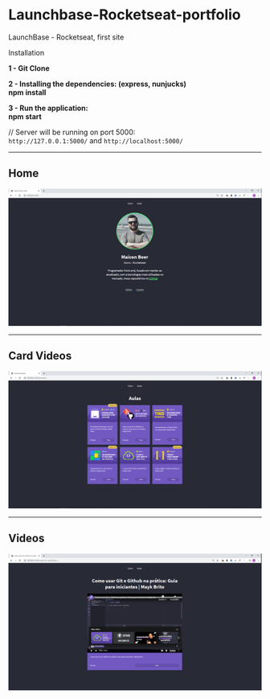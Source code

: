 # Launchbase-Rocketseat-portfolio
LaunchBase - Rocketseat, first site

Installation

**1 - Git Clone**  
  
**2 - Installing the dependencies: (express, nunjucks)**  
**npm install**  
  
**3 - Run the application:**  
**npm start**
  
 // Server will be running on port 5000:    
 `http://127.0.0.1:5000/`   and 
 `http://localhost:5000/`
  
  **********************************************************************
  
  ## Home
  ![](https://github.com/maiconboer/launchbase-rocketseat-site/blob/master/public/img/about.png)
  
  **********************************************************************
  
 ## Card Videos
![](https://github.com/maiconboer/launchbase-rocketseat-site/blob/master/public/img/card-videos.png)

  **********************************************************************
  
 ## Videos
![](https://github.com/maiconboer/launchbase-rocketseat-site/blob/master/public/img/video.png)

